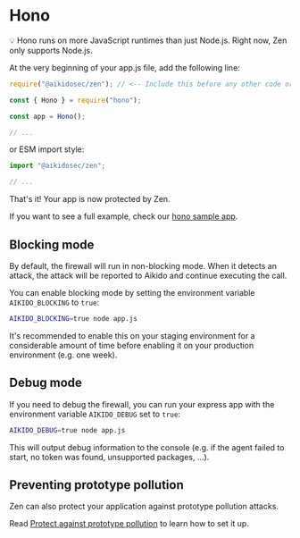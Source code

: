# Hono

💡 Hono runs on more JavaScript runtimes than just Node.js. Right now, Zen only supports Node.js.

At the very beginning of your app.js file, add the following line:

```js
require("@aikidosec/zen"); // <-- Include this before any other code or imports

const { Hono } = require("hono");

const app = Hono();

// ...
```

or ESM import style:

```js
import "@aikidosec/zen";

// ...
```

That's it! Your app is now protected by Zen.

If you want to see a full example, check our [hono sample app](../sample-apps/hono-mongodb).

## Blocking mode

By default, the firewall will run in non-blocking mode. When it detects an attack, the attack will be reported to Aikido and continue executing the call.

You can enable blocking mode by setting the environment variable `AIKIDO_BLOCKING` to `true`:

```sh
AIKIDO_BLOCKING=true node app.js
```

It's recommended to enable this on your staging environment for a considerable amount of time before enabling it on your production environment (e.g. one week).

## Debug mode

If you need to debug the firewall, you can run your express app with the environment variable `AIKIDO_DEBUG` set to `true`:

```sh
AIKIDO_DEBUG=true node app.js
```

This will output debug information to the console (e.g. if the agent failed to start, no token was found, unsupported packages, ...).

## Preventing prototype pollution

Zen can also protect your application against prototype pollution attacks.

Read [Protect against prototype pollution](./prototype-pollution.md) to learn how to set it up.
